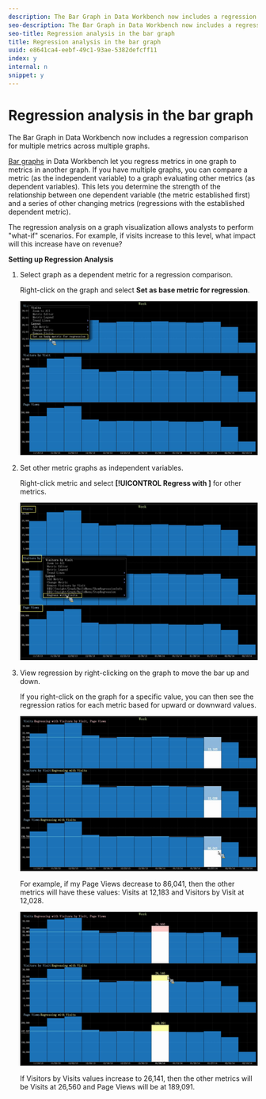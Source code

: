 ```yaml
---
description: The Bar Graph in Data Workbench now includes a regression comparison for multiple metrics across multiple graphs.
seo-description: The Bar Graph in Data Workbench now includes a regression comparison for multiple metrics across multiple graphs.
seo-title: Regression analysis in the bar graph
title: Regression analysis in the bar graph
uuid: e8641ca4-eebf-49c1-93ae-5382defcff11
index: y
internal: n
snippet: y
---
```


# Regression analysis in the bar graph

The Bar Graph in Data Workbench now includes a regression comparison for multiple metrics across multiple graphs.

[Bar graphs](http://marketing.adobe.com/resources/help/en_US/insight/client/?f=c_graphs) in Data Workbench let you regress metrics in one graph to metrics in another graph. If you have multiple graphs, you can compare a metric (as the independent variable) to a graph evaluating other metrics (as dependent variables). This lets you determine the strength of the relationship between one dependent variable (the metric established first) and a series of other changing metrics (regressions with the established dependent metric).

The regression analysis on a graph visualization allows analysts to perform "what-if" scenarios. For example, if visits increase to this level, what impact will this increase have on revenue?

**Setting up Regression Analysis**

1. Select graph as a dependent metric for a regression comparison.

   Right-click on the graph and select **Set as base metric for regression**.

   ![](assets/c_graph_regression_1.png)

1. Set other metric graphs as independent variables.

   Right-click metric and select **[!UICONTROL Regress with <base metric name>]** for other metrics.

   ![](assets/c_graph_regression.png)

1. View regression by right-clicking on the graph to move the bar up and down.

   If you right-click on the graph for a specific value, you can then see the regression ratios for each metric based for upward or downward values.

   ![](assets/c_graph_regression_2.png)

   For example, if my Page Views decrease to 86,041, then the other metrics will have these values: Visits at 12,183 and Visitors by Visit at 12,028.

   ![](assets/c_graph_regression_3.png)

   If Visitors by Visits values increase to 26,141, then the other metrics will be Visits at 26,560 and Page Views will be at 189,091.

